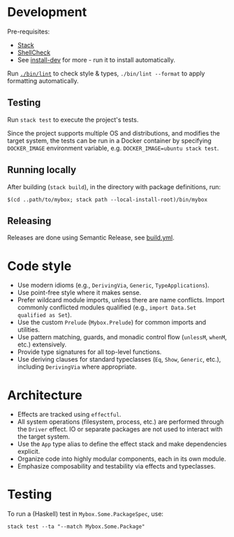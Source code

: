 # Development

Pre-requisites:

* [Stack](http://haskellstack.org/)
* [ShellCheck](https://www.shellcheck.net/)
* See [install-dev](bin/install-dev) for more - run it to install automatically.

Run [`./bin/lint`](bin/lint) to check style & types, `./bin/lint --format` to apply
formatting automatically.

## Testing

Run `stack test` to execute the project's tests.

Since the project supports multiple OS and distributions, and modifies the
target system, the tests can be run in a Docker container by specifying
`DOCKER_IMAGE` environment variable, e.g. `DOCKER_IMAGE=ubuntu stack test`.

## Running locally

After building (`stack build`), in the directory with package definitions, run:

```shell
$(cd ..path/to/mybox; stack path --local-install-root)/bin/mybox
```

## Releasing

Releases are done using Semantic Release, see [build.yml](.github/workflows/build.yml).


# Code style

- Use modern idioms (e.g., `DerivingVia`, `Generic`, `TypeApplications`).
- Use point-free style where it makes sense.
- Prefer wildcard module imports, unless there are name conflicts. Import
  commonly conflicted modules qualified (e.g., `import Data.Set qualified as Set`).
- Use the custom `Prelude` (`Mybox.Prelude`) for common imports and utilities.
- Use pattern matching, guards, and monadic control flow (`unlessM`, `whenM`, etc.) extensively.
- Provide type signatures for all top-level functions.
- Use deriving clauses for standard typeclasses (`Eq`, `Show`, `Generic`, etc.), including `DerivingVia` where appropriate.

# Architecture

- Effects are tracked using `effectful`.
- All system operations (filesystem, process, etc.) are performed through the
  `Driver` effect. IO or separate packages are not used to interact with the
  target system.
- Use the `App` type alias to define the effect stack and make dependencies explicit.
- Organize code into highly modular components, each in its own module.
- Emphasize composability and testability via effects and typeclasses.

# Testing

To run a (Haskell) test in `Mybox.Some.PackageSpec`, use:

```shell
stack test --ta "--match Mybox.Some.Package"
```
